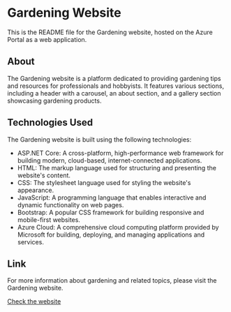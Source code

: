 # Gardening Website

This is the README file for the Gardening website, hosted on the Azure Portal as a web application.

## About

The Gardening website is a platform dedicated to providing gardening tips and resources for professionals and hobbyists. It features various sections, including a header with a carousel, an about section, and a gallery section showcasing gardening products. 

## Technologies Used

The Gardening website is built using the following technologies:

- ASP.NET Core: A cross-platform, high-performance web framework for building modern, cloud-based, internet-connected applications.
- HTML: The markup language used for structuring and presenting the website's content.
- CSS: The stylesheet language used for styling the website's appearance.
- JavaScript: A programming language that enables interactive and dynamic functionality on web pages.
- Bootstrap: A popular CSS framework for building responsive and mobile-first websites.
- Azure Cloud: A comprehensive cloud computing platform provided by Microsoft for building, deploying, and managing applications and services.

## Link

For more information about gardening and related topics, please visit the Gardening website.

[Check the website](https://garden-web.azurewebsites.net/)




